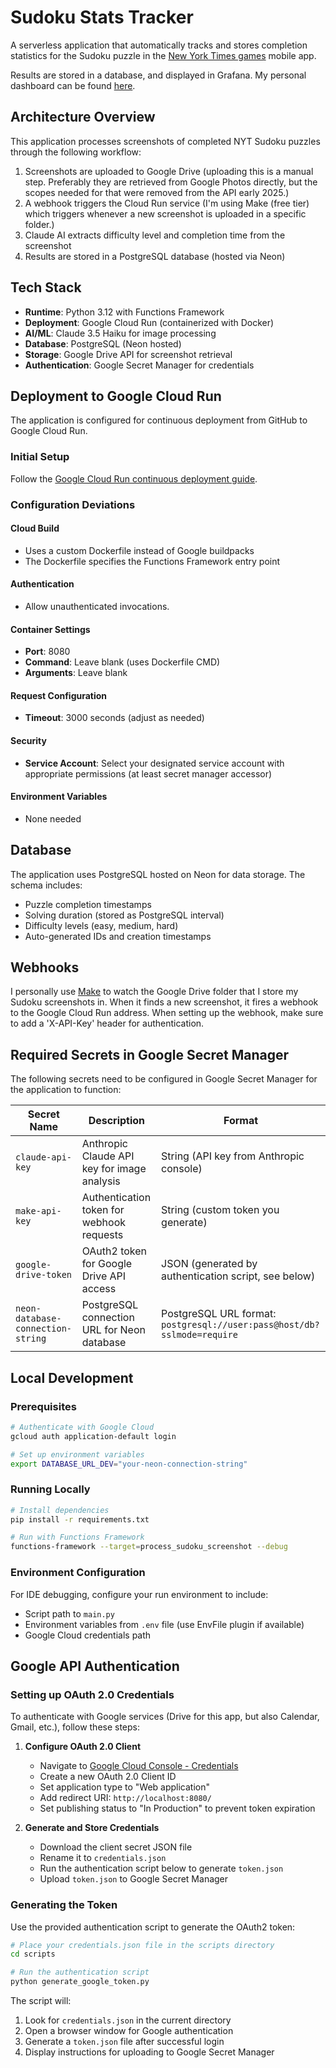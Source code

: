 # Sudoku Stats Tracker

A serverless application that automatically tracks and stores completion statistics for the Sudoku puzzle in the [New York Times games](https://www.nytco.com/games/) mobile app. 

Results are stored in a database, and displayed in Grafana. My personal dashboard can be found [here](https://sudokutracker.grafana.net/public-dashboards/021f11e0932e4ed6b98887bf008fc8de). 

## Architecture Overview

This application processes screenshots of completed NYT Sudoku puzzles through the following workflow:
1. Screenshots are uploaded to Google Drive (uploading this is a manual step. Preferably they are retrieved from Google Photos directly, but the scopes needed for that were removed from the API early 2025.)
2. A webhook triggers the Cloud Run service (I'm using Make (free tier) which triggers whenever a new screenshot is uploaded in a specific folder.)
3. Claude AI extracts difficulty level and completion time from the screenshot
4. Results are stored in a PostgreSQL database (hosted via Neon)

## Tech Stack

- **Runtime**: Python 3.12 with Functions Framework
- **Deployment**: Google Cloud Run (containerized with Docker)
- **AI/ML**: Claude 3.5 Haiku for image processing
- **Database**: PostgreSQL (Neon hosted)
- **Storage**: Google Drive API for screenshot retrieval
- **Authentication**: Google Secret Manager for credentials

## Deployment to Google Cloud Run

The application is configured for continuous deployment from GitHub to Google Cloud Run.

### Initial Setup

Follow the [Google Cloud Run continuous deployment guide](https://cloud.google.com/run/docs/quickstarts/deploy-continuously).

### Configuration Deviations

#### Cloud Build
- Uses a custom Dockerfile instead of Google buildpacks
- The Dockerfile specifies the Functions Framework entry point

#### Authentication
- Allow unauthenticated invocations. 

#### Container Settings
- **Port**: 8080
- **Command**: Leave blank (uses Dockerfile CMD)
- **Arguments**: Leave blank

#### Request Configuration
- **Timeout**: 3000 seconds (adjust as needed)

#### Security
- **Service Account**: Select your designated service account with appropriate permissions (at least secret manager accessor)

#### Environment Variables
- None needed

## Database

The application uses PostgreSQL hosted on Neon for data storage. The schema includes:
- Puzzle completion timestamps
- Solving duration (stored as PostgreSQL interval)
- Difficulty levels (easy, medium, hard)
- Auto-generated IDs and creation timestamps

## Webhooks

I personally use [Make](https://www.make.com/en) to watch the Google Drive folder that I store my
Sudoku screenshots in. When it finds a new screenshot, it fires a webhook to the Google Cloud Run
address. When setting up the webhook, make sure to add a 'X-API-Key' header for authentication.

## Required Secrets in Google Secret Manager

The following secrets need to be configured in Google Secret Manager for the application to function:

| Secret Name | Description | Format                                                                  |
|------------|-------------|-------------------------------------------------------------------------|
| `claude-api-key` | Anthropic Claude API key for image analysis | String (API key from Anthropic console)                                 |
| `make-api-key` | Authentication token for webhook requests | String (custom token you generate)                                      |
| `google-drive-token` | OAuth2 token for Google Drive API access | JSON (generated by authentication script, see below)                    |
| `neon-database-connection-string` | PostgreSQL connection URL for Neon database | PostgreSQL URL format: `postgresql://user:pass@host/db?sslmode=require` |

## Local Development

### Prerequisites
```bash
# Authenticate with Google Cloud
gcloud auth application-default login

# Set up environment variables
export DATABASE_URL_DEV="your-neon-connection-string"
```

### Running Locally
```bash
# Install dependencies
pip install -r requirements.txt

# Run with Functions Framework
functions-framework --target=process_sudoku_screenshot --debug
```

### Environment Configuration
For IDE debugging, configure your run environment to include:
- Script path to `main.py`
- Environment variables from `.env` file (use EnvFile plugin if available)
- Google Cloud credentials path 

## Google API Authentication

### Setting up OAuth 2.0 Credentials

To authenticate with Google services (Drive for this app, but also Calendar, Gmail, etc.), follow 
these steps:

1. **Configure OAuth 2.0 Client**
   - Navigate to [Google Cloud Console - Credentials](https://console.cloud.google.com/apis/credentials)
   - Create a new OAuth 2.0 Client ID
   - Set application type to "Web application"
   - Add redirect URI: `http://localhost:8080/`
   - Set publishing status to "In Production" to prevent token expiration

2. **Generate and Store Credentials**
   - Download the client secret JSON file
   - Rename it to `credentials.json`
   - Run the authentication script below to generate `token.json`
   - Upload `token.json` to Google Secret Manager

### Generating the Token

Use the provided authentication script to generate the OAuth2 token:

```bash
# Place your credentials.json file in the scripts directory
cd scripts

# Run the authentication script
python generate_google_token.py
```

The script will:
1. Look for `credentials.json` in the current directory
2. Open a browser window for Google authentication
3. Generate a `token.json` file after successful login
4. Display instructions for uploading to Google Secret Manager